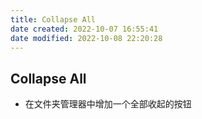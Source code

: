 ```yaml
---
title: Collapse All
date created: 2022-10-07 16:55:41
date modified: 2022-10-08 22:20:28
---
```

## Collapse All

- 在文件夹管理器中增加一个全部收起的按钮
